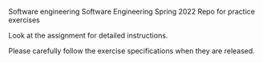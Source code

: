 Software engineering
Software Engineering Spring 2022 Repo for practice exercises

Look at the assignment for detailed instructions.

Please carefully follow the exercise specifications when they are released.
